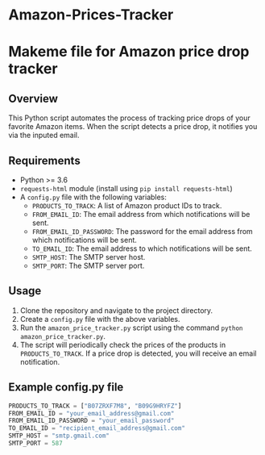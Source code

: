 # Amazon-Prices-Tracker
# Makeme file for Amazon price drop tracker

## Overview
This Python script automates the process of tracking price drops of your favorite Amazon items. When the script detects a price drop, it notifies you via the inputed email.

## Requirements
- Python >= 3.6
- `requests-html` module (install using `pip install requests-html`)
- A `config.py` file with the following variables:
    - `PRODUCTS_TO_TRACK`: A list of Amazon product IDs to track.
    - `FROM_EMAIL_ID`: The email address from which notifications will be sent.
    - `FROM_EMAIL_ID_PASSWORD`: The password for the email address from which notifications will be sent.
    - `TO_EMAIL_ID`: The email address to which notifications will be sent.
    - `SMTP_HOST`: The SMTP server host.
    - `SMTP_PORT`: The SMTP server port.

## Usage
1. Clone the repository and navigate to the project directory.
2. Create a `config.py` file with the above variables.
3. Run the `amazon_price_tracker.py` script using the command `python amazon_price_tracker.py`.
4. The script will periodically check the prices of the products in `PRODUCTS_TO_TRACK`. If a price drop is detected, you will receive an email notification.

## Example config.py file
```python
PRODUCTS_TO_TRACK = ["B07ZRXF7M8", "B09G9HRYFZ"]
FROM_EMAIL_ID = "your_email_address@gmail.com"
FROM_EMAIL_ID_PASSWORD = "your_email_password"
TO_EMAIL_ID = "recipient_email_address@gmail.com"
SMTP_HOST = "smtp.gmail.com"
SMTP_PORT = 587
